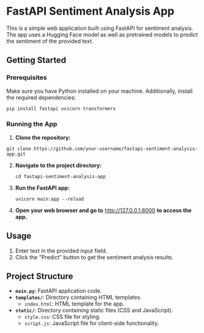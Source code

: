 # FastAPI Sentiment Analysis App

This is a simple web application built using FastAPI for sentiment analysis. The app uses a Hugging Face model as well as pretrained models to predict the sentiment of the provided text.

## Getting Started

### Prerequisites

Make sure you have Python installed on your machine. Additionally, install the required dependencies:

```bash
pip install fastapi uvicorn transformers  
```
### Running the App

1.  **Clone the repository:**
    

    
   ```
   git clone https://github.com/your-username/fastapi-sentiment-analysis-app.git
   ``` 
    
2.  **Navigate to the project directory:**
    

    
    `cd fastapi-sentiment-analysis-app` 
    
3.  **Run the FastAPI app:**
    
 
    
    `uvicorn main:app --reload` 
    
4.  **Open your web browser and go to** http://127.0.0.1:8000 **to access the app.**
    

## Usage

1.  Enter text in the provided input field.
2.  Click the "Predict" button to get the sentiment analysis results.

## Project Structure

-   **`main.py`**: FastAPI application code.
-   **`templates/`**: Directory containing HTML templates.
    -   `index.html`: HTML template for the app.
-   **`static/`**: Directory containing static files (CSS and JavaScript).
    -   `style.css`: CSS file for styling.
    -   `script.js`: JavaScript file for client-side functionality.

